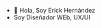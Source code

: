 - 👋 Hola, Soy Erick Hernández
-  Soy Diseñador WEb, UX/UI
<!---
erockexe/erockexe is a ✨ special ✨ repository because its `README.md` (this file) appears on your GitHub profile.
You can click the Preview link to take a look at your changes.
--->
